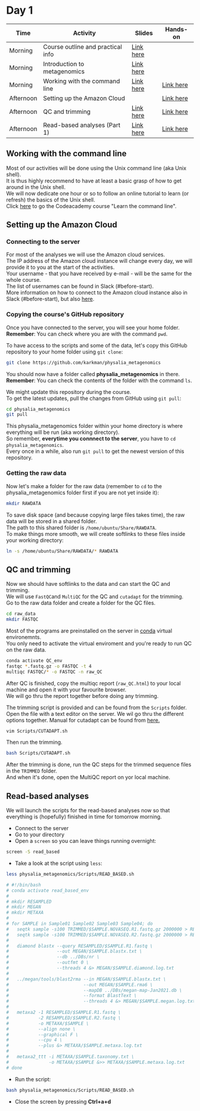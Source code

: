 # Day 1

| Time      | Activity                          | Slides                                                | Hands-on                                    |
|-----------|-----------------------------------|-------------------------------------------------------|---------------------------------------------|
| Morning   | Course outline and practical info | [Link here](course-outline.pdf)                       |                                             |
| Morning   | Introduction to metagenomics      | [Link here](introduction-to-metagenomics.pdf)         |                                             |
| Morning   | Working with the command line     | [Link here](working-with-the-command-line.pdf)        | [Link here](#working-with-the-command-line) |
| Afternoon | Setting up the Amazon Cloud       |                                                       | [Link here](#setting-up-the-amazon-cloud)   |
| Afternoon | QC and trimming                   | [Link here](QC-and-trimming.pdf)                      | [Link here](#qc-and-trimming)               |
| Afternoon | Read-based analyses (Part 1)      | [Link here](read-based-analyses-1.pdf)                | [Link here](#read-based-analyses)           |

## Working with the command line

Most of our activities will be done using the Unix command line (aka Unix shell).  
It is thus highly recommend to have at least a basic grasp of how to get around in the Unix shell.  
We will now dedicate one hour or so to follow an online tutorial to learn (or refresh) the basics of the Unix shell.  
Click [here](https://www.codecademy.com/learn/learn-the-command-line) to go the Codeacademy course "Learn the command line".

## Setting up the Amazon Cloud

### Connecting to the server

For most of the analyses we will use the Amazon cloud services.  
The IP address of the Amazon cloud instance will change every day, we will provide it to you at the start of the activities.   
Your username - that you have received by e-mail - will be the same for the whole course.  
The list of usernames can be found in Slack (#before-start).  
More information on how to connect to the Amazon cloud instance also in Slack (#before-start), but also [here](connecting-to-the-amazon-EC2-service.pdf).

### Copying the course's GitHub repository
Once you have connected to the server, you will see your home folder.  
**Remember**: You can check where you are with the command `pwd`\.  

To have access to the scripts and some of the data, let's copy this GitHub repository to your home folder using `git clone`:

```bash
git clone https://github.com/karkman/physalia_metagenomics
```

You should now have a folder called **physalia_metagenomics** in there.  
**Remember**: You can check the contents of the folder with the command `ls`\.  

We might update this repository during the course.  
To get the latest updates, pull the changes from GitHub using `git pull`:

```bash
cd physalia_metagenomics
git pull
```

This physalia_metagenomics folder within your home directory is where everything will be run (aka working directory).  
So remember, **everytime you connnect to the server**, you have to `cd physalia_metagenomics`\.  
Every once in a while, also run `git pull` to get the newest version of this repository.


### Getting the raw data
Now let's make a folder for the raw data (remember to `cd` to the physalia_metagenomics folder first if you are not yet inside it):

```bash
mkdir RAWDATA
```

To save disk space (and because copying large files takes time), the raw data will be stored in a shared folder.  
The path to this shared folder is `/home/ubuntu/Share/RAWDATA`\.  
To make things more smooth, we will create softlinks to these files inside your working directory:

```bash
ln -s /home/ubuntu/Share/RAWDATA/* RAWDATA
```

## QC and trimming

Now we should have softlinks to the data and can start the QC and trimming.   
We will use `FastQC`and `MultiQC` for the QC and `cutadapt` for the trimming.  
Go to the raw data folder and create a folder for the QC files.   

```bash
cd raw_data
mkdir FASTQC
```
Most of the programs are preinstalled on the server in [conda](https://docs.conda.io/projects/conda/en/latest/index.html) virtual environemnts.  
You only need to activate the virtual enviroment and you're ready to run QC on the raw data.

```bash
conda activate QC_env
fastqc *.fastq.gz -o FASTQC -t 4
multiqc FASTQC/* -o FASTQC -n raw_QC
```

After QC is finished, copy the multiqc report (`raw_QC.html`) to your local machine and open it with your favourite browser.  
We will go thru the report together before doing any trimming.

The trimming script is provided and can be found from the `Scripts` folder.
Open the file with a text editor on the server. We wil go thru the different options together. Manual for cutadapt can be found from [here.](https://cutadapt.readthedocs.io/en/stable/index.html)

```bash
vim Scripts/CUTADAPT.sh
```

Then run the trimming.

```bash
bash Scripts/CUTADAPT.sh
```

After the trimming is done, run the QC steps for the trimmed sequence files in the `TRIMMED` folder.  
And when it's done, open the MultiQC report on yor local machine.


## Read-based analyses

We will launch the scripts for the read-based analyses now so that everything is (hopefully) finished in time for tomorrow morning.  

- Connect to the server
- Go to your directory
- Open a `screen` so you can leave things running overnight:

```bash
screen -S read_based
```

- Take a look at the script using `less`:

```bash
less physalia_metagenomics/Scripts/READ_BASED.sh

# #!/bin/bash
# conda activate read_based_env
#
# mkdir RESAMPLED
# mkdir MEGAN
# mkdir METAXA
#
# for SAMPLE in Sample01 Sample02 Sample03 Sample04; do
#   seqtk sample -s100 TRIMMED/$SAMPLE.NOVASEQ.R1.fastq.gz 2000000 > RESAMPLED/$SAMPLE.R1.fastq
#   seqtk sample -s100 TRIMMED/$SAMPLE.NOVASEQ.R2.fastq.gz 2000000 > RESAMPLED/$SAMPLE.R2.fastq
#
#   diamond blastx --query RESAMPLED/$SAMPLE.R1.fastq \
#                  --out MEGAN/$SAMPLE.blastx.txt \
#                  --db ../DBs/nr \
#                  --outfmt 0 \
#                  --threads 4 &> MEGAN/$SAMPLE.diamond.log.txt
#
#   ../megan/tools/blast2rma --in MEGAN/$SAMPLE.blastx.txt \
#                            --out MEGAN/$SAMPLE.rma6 \
#                            --mapDB ../DBs/megan-map-Jan2021.db \
#                            --format BlastText \
#                            --threads 4 &> MEGAN/$SAMPLE.megan.log.txt
#
#   metaxa2 -1 RESAMPLED/$SAMPLE.R1.fastq \
#           -2 RESAMPLED/$SAMPLE.R2.fastq \
#           -o METAXA/$SAMPLE \
#           --align none \
#           --graphical F \
#           --cpu 4 \
#           --plus &> METAXA/$SAMPLE.metaxa.log.txt
#
#   metaxa2_ttt -i METAXA/$SAMPLE.taxonomy.txt \
#               -o METAXA/$SAMPLE &>> METAXA/$SAMPLE.metaxa.log.txt
# done
```

- Run the script:
```bash
bash physalia_metagenomics/Scripts/READ_BASED.sh
```

- Close the screen by pressing **Ctrl+a+d**

